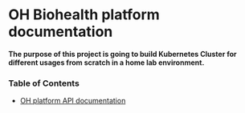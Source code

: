 # OH Biohealth platform documentation


**The purpose of this project is going to build Kubernetes Cluster for different usages from scratch in a home lab environment.**

### Table of Contents

- [OH platform API documentation](/GPUPC/API.md)

